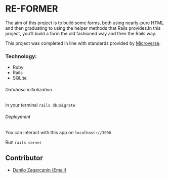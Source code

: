 # RE-FORMER

The aim of this project is to build some forms, both using nearly-pure HTML and then graduating to using the helper methods that Rails provides.In this project, you’ll build a form the old fashioned way and then the Rails way.

This project was completed in line with standards provided by [Microverse](https://www.microverse.org/ "The Global School for Remote Software Developers!").


### Technology:

* Ruby 
* Rails 
* SQLite

###### Database initialization
in your terminal ```rails db:migrate```

###### Deployment
You can interact with this app on ```localhost://3000```

Run ```rails server```

## Contributor
* [Danilo Zagarcanin ](https://github.com/danilozag1992)[(Email)](mailto:danilozagarcanin@gmail.com)
 
 

